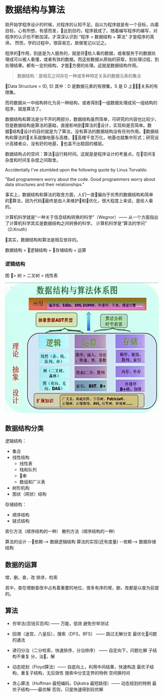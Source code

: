 # 数据结构与算法

刚开始学程序设计的时候，对程序的认知不足。自以为程序就是有一个目标，向着目标，心有所想，有感而发，达到目的，程序就成了。随着编写程序的编写，对程序的认识也不断加深。才深深认识到 “程序 = 数据结构 + 算法” 才是程序的真谛。 然而，学的过程中，很容易忘，故做笔记以记之。

程序的作用，到底是为人服务的，就是将给人看的数据，或者服务于的数据处理成可以被人看懂，或者有效的数据。而这些数据从原始的获取，到处理过程，到处理结果。都有一定的结构，才能方便的处理。这就是数据结构作用。

> 数据结构：是相互之间存在一种或多种特定关系的数据元素的集合

Data Structure  = (D, S)
其中：D 是数据元素的有限集，S 是 D 上关系的有限集。

而将数据从一中结构转化为另一种结构，或者得到一组数据处理成另一组结构的程序，就是算法了。

数据结构和算法是分不开的两部分，数据结构虽然简单，可研究的内容也比较少，但是数据结构是算法的基础，直接影响到算法的设计，实现和是否简单。数据结构设计的目的就是为了算法，没有算法的数据结构没有任何作用。数据结构和算法的关系就像地基与高楼，高楼千变万化，地基也就集中形式；研究设计高楼者众，没有好的地基，也盖不出稳固的楼层。

数据结构占的空间：算法运行耗时间。这就是是程序设计的考量点，在空间复杂度和时间复杂度之间取舍。

Accidentally I've stumbled upon the following quote by Linus Torvalds:

"Bad programmers worry about the code. Good programmers worry about data structures and their relationships."

事实上，数据结构和算法的取舍方面，人们一直偏向于优秀的数据结构和简单的算法，因为代码最终是由人来维护和优化，很大程度上来说，是给人看的。


计算机科学就是“一种关于信息结构转换的科学”（Wegnor）—— 从一个方面指出了计算机科学其实是数据结构之间转换的科学。
计算机科学是“算法的学问” （D.Knuth）

其实，数据结构和算法是相互依存的。

数据结构 = 逻辑结构 + 存储结构 + 运算

### 逻辑结构

图 > 树 > 二叉树 > 线性表


![体系图](./images/structure.png)
## 数据结构分类

逻辑结构：

- 集合
- 线性结构
    - 线性表
    - 栈和队列
    - 串
    - 数组和广义表
- 树形机构
- 图状（网状）结构

存储结构：

- 顺序结构
- 链式结构

索引方法（顺序结构的一种）
散列方法（顺序结构的一种）


算法的设计 --依赖--> 数据逻辑结构
算法的实现(还有度量) --依赖--> 数据存储结构


## 数据的运算

增，删，查，改
排序，检索

其中，查在增删查改中占有着重要的地位，很多有序的增，删，改都是以查为前提的。


## 算法

- 穷举法(百钱买百鸡) —— 万能，低效
  避免穷举测试
- 回溯（迷宫，八皇后），搜索（DFS，BFS）
 —— 跳过无解分支
 最优化问题的通法
- 递归分治（二分检索，快速排序，分治排序）
 —— 自定向下，问题化解
 子结构不重复
 分，治，解

- 动态规划（Floyd算法）—— 自底向上，利用中间结果，快速构造
 最优子结构，重复子结构，无后效性
 搜索中分支定界的特例
 空间换时间

- 贪心算法（Huffman 最短编码，Dijkstra 最短路径）—— 动态规划的特例
 最优子结构——最优解
 否则，只是快速得到较优解

